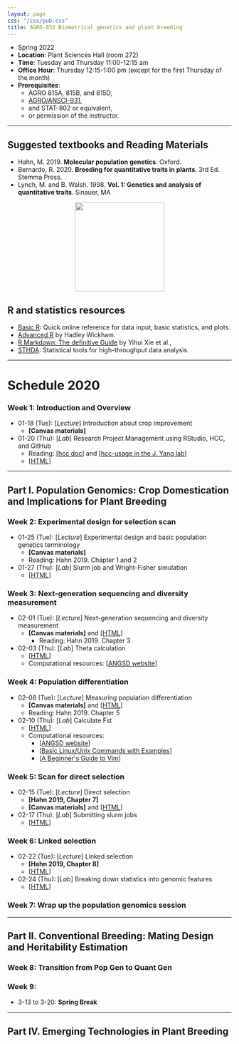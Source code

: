 ```yaml
---
layout: page
css: "/css/pub.css"
title: AGRO-932 Biometrical genetics and plant breeding
---
```



- Spring 2022
- **Location**: Plant Sciences Hall (room 272)
- **Time**: Tuesday and Thursday 11:00-12:15 am
- **Office Hour**: Thursday 12:15-1:00 pm (except for the first Thursday of the month)
- **Prerequisites**:
  - AGRO 815A, 815B, and 815D,
  - [AGRO/ANSCI-931](https://jyanglab.com/AGRO-931/),
  - and	STAT-802 or equivalent,
  - or permission of the instructor.

------------

## Suggested textbooks and Reading Materials

- Hahn, M. 2019. __Molecular population genetics__. Oxford.
- Bernardo, R. 2020. __Breeding for quantitative traits in plants__. 3rd Ed. Stemma Press.
- Lynch, M. and B. Walsh. 1998. __Vol. 1: Genetics and analysis of quantitative traits__. Sinauer, MA  


<p align="center">
  <img src="https://i.imgur.com/tSfGg4c.png" height="200px">
</p>

## R and statistics resources

- [Basic R](https://www.statmethods.net/): Quick online reference for data input, basic statistics, and plots.
- [Advanced R](http://adv-r.had.co.nz/) by Hadley Wickham.
- [R Markdown: The definitive Guide](https://bookdown.org/yihui/rmarkdown/) by Yihui Xie et al.,
- [STHDA](http://www.sthda.com/english/): Statistical tools for high-throughput data analysis.

--------------------

# Schedule 2020

### **Week 1**: Introduction and Overview
- 01-18 (Tue): [_Lecture_] Introduction about crop improvement
  - __[Canvas materials]__
- 01-20 (Thu): [_Lab_] Research Project Management using RStudio, HCC, and GitHub    
  - Reading: [[hcc doc](https://hcc.unl.edu/docs/)] and [[hcc-usage in the J. Yang lab](https://jyanglab.com/2018-09-06-hcc/)]  
  - [[HTML](https://jyanglab.com/slides/2022-agro932/w1lab.html#1)]   

----------------

## Part I. Population Genomics: Crop Domestication and Implications for Plant Breeding

### **Week 2**: Experimental design for selection scan
- 01-25 (Tue): [_Lecture_] Experimental design and basic population genetics terminology
  - __[Canvas materials]__
  - Reading: Hahn 2019. Chapter 1 and 2
- 01-27 (Thu): [_Lab_] Slurm job and  Wright-Fisher simulation
  - [[HTML](https://jyanglab.com/slides/2022-agro932/w2lab.html#1)]

### **Week 3**: Next-generation sequencing and diversity measurement
- 02-01 (Tue): [_Lecture_] Next-generation sequencing and diversity measurement
  - __[Canvas materials]__ and [[HTML](https://jyanglab.com/slides/2022-agro932/w3class_theta.html#1)]
    - Reading: Hahn 2019. Chapter 3
- 02-03 (Thu): [_Lab_] Theta calculation
  - [[HTML](https://jyanglab.com/slides/2022-agro932/w3lab.html#1)]
  - Computational resources: [[ANGSD website](http://www.popgen.dk/angsd/index.php/ANGSD)]

### **Week 4**: Population differentiation
- 02-08 (Tue): [_Lecture_] Measuring population differentiation
  - __[Canvas materials]__ and [[HTML](https://jyanglab.com/slides/2022-agro932/w4class.html#1)]
  -  Reading: Hahn 2019. Chapter 5
- 02-10 (Thu): [_Lab_] Calculate Fst
  - [[HTML](https://jyanglab.com/slides/2022-agro932/w4lab.html#1)]
  - Computational resources:
    - [[ANGSD website](http://www.popgen.dk/angsd/index.php/ANGSD)]
    - [[Basic Linux/Unix Commands with Examples](https://www.guru99.com/must-know-linux-commands.html)]
    - [[A Beginner's Guide to Vim](https://www.linux.com/tutorials/vim-101-beginners-guide-vim/)]

### **Week 5**: Scan for direct selection
- 02-15 (Tue): [_Lecture_] Direct selection
  - __[Hahn 2019, Chapter 7]__
  - __[Canvas materials]__ and [[HTML](https://jyanglab.com/slides/2022-agro932/w5class.html#1)]
- 02-17 (Thu): [_Lab_] Submitting slurm jobs
  - [[HTML](https://jyanglab.com/slides/2022-agro932/w5lab.html#1)]

### **Week 6**: Linked selection
- 02-22 (Tue): [_Lecture_] Linked selection
  - __[Hahn 2019, Chapter 8]__
  - [[HTML](https://jyanglab.com/slides/2022-agro932/w6class.html#1)]
- 02-24 (Thu): [_Lab_] Breaking down statistics into genomic features
  - [[HTML](https://jyanglab.com/slides/2022-agro932/w6lab.html#1)]


<!--

### **Week 5**: Scan for direct selection
- 02-15 (Tue): [_Lecture_] Direct selection
  - __[Hahn 2019, Chapter 7]__
  - __[Canvas materials]__ and [[HTML](https://jyanglab.com/AGRO-932/chapters/a1.1-popgen/c7_direct_sel.html#1)]
- 02-17 (Thu): [_Lab_] Visualize theta Fst results
  - [[HTML](https://jyanglab.com/AGRO-932/chapters/a1.2-lab/w5lab.html#1)]
  - Basic R tutorial: [[Quick-R](https://www.statmethods.net/)] and [[RStudio Cheat Sheets](https://rstudio.com/resources/cheatsheets/)]

### **Week 6**: Linked selection
- 02-22 (Tue): [_Lecture_] Linked selection
  - __[Hahn 2019, Chapter 8]__
  - __[Canvas materials]__ and [[HTML](https://jyanglab.com/AGRO-932/chapters/a1.1-popgen/c8_linked_sel.html#1)]
- 02-24 (Thu): [_Lab_] Breaking down theta statistics into genomic features
  - __[HW1 Due]__
  - [[HTML](https://jyanglab.com/AGRO-932/chapters/a1.2-lab/w6lab.html#1)]

-->

### **Week 7**: Wrap up the population genomics session


----------

## Part II. Conventional Breeding: Mating Design and Heritability Estimation



### **Week 8**: Transition from Pop Gen to Quant Gen

### **Week 9**:
- 3-13 to 3-20: __Spring Break__

<!--

### **Week 7**: Transition from PopGen to QuantGen
- 03-01 (Tue): [_Lecture_] Definition of breeding populations
  - __[Bernardo, Chapter 2]__
  - [[HTML](https://jyanglab.com/AGRO-932/chapters/a2.1-qg/rex1_plant_breeding.html#1)]
- 02-03 (Thu): [_Lab_] Research reporting
  - [[HTML](https://jyanglab.com/AGRO-932/chapters/a2.2-lab/w7lab.html)] and [[R Markdown: The Definitive Guide](https://bookdown.org/yihui/rmarkdown/)]

### **Week 8**: Breeding population means and variances
- 03-08 (Tue): [_Lecture_] Phenotypic and genotypic values
  - __[Bernardo, Chapter 3]__ or [[ARGO-931, Ch.7](https://jyanglab.com/AGRO-931/)]
  - [[HTML](https://jyanglab.com/AGRO-932/chapters/a2.1-qg/rex2_value.html#1)]
- 03-10 (Thu): [_Lecture_] Phenotypic and genetic variances
  - __[Bernardo, Chapter 6]__ or [[ARGO-931, Ch.8 and Ch.9](https://jyanglab.com/AGRO-931/)]
  - [[HTML](https://jyanglab.com/AGRO-932/chapters/a2.1-qg/rex6_variance.html#1)]
  - [__Due date for Mid-term paper__]

### **Week 9**:
- 3-13 to 3-20: __Spring Break__


### **Week 10**: Mating designs and Estimating Genetic Variances
- 03-22 (Tue): [_Lecture_] Mating design
  - __[Bernardo, Chapter 7]__ or __[Lynch and Walsh, Chapter 18]__
  - [[HTML](https://jyanglab.com/AGRO-932/chapters/a2.1-qg/rex7_mating.html#1)]
- 03-24 (Thu): [_Lab_] Genetics variances calculation
  - [[HTML](https://jyanglab.com/AGRO-932/chapters/a2.2-lab/w9lab.html)]

### **Week 10**: Genotype x environment interaction
- 03-22 (Tue): [_Guest Lecture_]
- 03-24 (Thu): [_Guest Lab_]
  - [__Due date for Mid-term paper review__]

----------



---------------------

## Part III. Genome-enabled Breeding and GWAS

<!--
- Note: our course switch to Zoom online course because of the Covid-19 pandemic

### **Week 12**: Best linear unbiased prediction
- 03-31 (Tue): [_Lecture_] BLUP introduction and Matrix operations
  - __[Bernardo, Chapter 10]__ or __[Lynch and Walsh, Chapter 8]__
  - [[HTML](https://jyanglab.com/AGRO-932/chapters/a2.1-qg/rex10_blup.html)]
- 04-02 (Thu): [_Lecture_] BLUP calculation for breeding populations
  - [[HTML](https://jyanglab.com/AGRO-932/chapters/a2.1-qg/rex10_blup2.html)]

### **Week 13**: Genome-enabled selection
- 04-07 (Tue): [_Lecture_] Genomic selection
  - __[Bernardo, Chapter 11]__
  - __[Canvas materials]__ and [[HTML](https://jyanglab.com/AGRO-932/chapters/a2.1-qg/rex11_gs1.html)]
- 04-09 (Thu): [_Lab_] Genomic selection in practice
  - __[Canvas materials]__ and [[HTML](https://jyanglab.com/AGRO-932/chapters/a2.1-qg/rex11_gs2.html)]

### **Week 14**: Association mapping via mixed models
- 04-14 (Tue): [_Lecture_] Genome-wide association study
  - __[Bernardo, Chapter 11]__
  - __[Canvas materials]__ and [[HTML](https://jyanglab.com/AGRO-932/chapters/a2.1-qg/rex11_gwas1.html)]
- 04-16 (Thu): [_Lab1_] GWAS in practice (1)
  - [[Zhao et al., 2011](https://www.nature.com/articles/ncomms1467)] and [[HTML](https://jyanglab.com/AGRO-932/chapters/a2.1-qg/rex11_gwas2.html)]

- 04-21 (Tue): [_Lab2_] GWAS in practice (2)
  - [[Zhao et al., 2011](https://www.nature.com/articles/ncomms1467)] and [[HTML](https://jyanglab.com/AGRO-932/chapters/a2.1-qg/rex11_gwas2.html)]

-->

---------------------

## Part IV. Emerging Technologies in Plant Breeding

<!--
### **Week15**:

- 4-23 (Thu): Summary and emerging technologies
  - [__Due date for final paper and final code__]
  - __[Slides in Canvas]__
  - HW Keys: [[HTML](https://jyanglab.com/AGRO-932/chapters/a2.2-lab/w15_hw_keys.html)]

### **Week16**:
- 4-28 (Tue): [__Final project presentation__]
- 4-30 (Thu): [__Final project presentation__] [__Due date for final code review__]

-->
